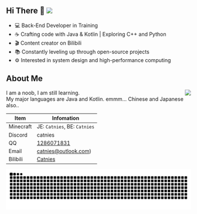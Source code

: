 ## Hi There 👋 ![](https://komarev.com/ghpvc/?username=Catnies&color=blue&style=flat-square)

- 💻 Back-End Developer in Training
- ☕️ Crafting code with Java & Kotlin | Exploring C++ and Python
- 🎬 Content creator on Bilibili
- 📚 Constantly leveling up through open-source projects
- ⚙️ Interested in system design and high-performance computing

  
## About Me 
<img align="right" src="https://github-readme-stats.vercel.app/api/top-langs/?username=Catnies&layout=donut&title_color=00FFC6&text_color=F8F8FF&icon_color=fff000&bg_color=30,10111E,282A35&hide_border=true"/>
 
I am a noob, I am still learning.     
My major languages are Java and Kotlin. emmm... Chinese and Japanese also..  

| Item | Infomation |
| ---- | ---- |
| Minecraft | JE: `Catnies`, BE: `Catnies` |
| Discord | catnies |
| QQ | [1286071831](http://wpa.qq.com/msgrd?v=3&uin=1286071831&site=qq&menu=yes) |
| Email | catnies@outlook.com) |
| Bilibili | [Catnies](https://space.bilibili.com/22876644) |


<picture>
  <source media="(prefers-color-scheme: dark)" srcset="https://raw.githubusercontent.com/Catnies/Catnies/output/github-contribution-grid-snake-dark.svg">
  <source media="(prefers-color-scheme: light)" srcset="https://raw.githubusercontent.com/Catnies/Catnies/output/github-contribution-grid-snake.svg">
  <img alt="github contribution grid snake animation" src="https://raw.githubusercontent.com/Catnies/Catnies/output/github-contribution-grid-snake.svg">
</picture>
